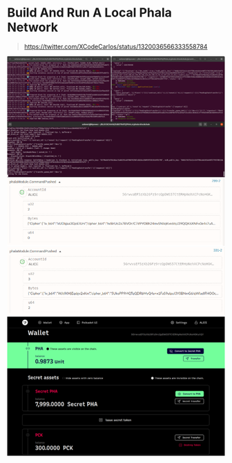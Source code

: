 #  Build And Run A Local Phala Network

>https://twitter.com/XCodeCarlos/status/1320036566333558784

![node running](./phala_node_3.png)
![push log](./phala_log_push.png)
![token created](./phala_issue_token.png)
![token issued](./phala_token_issued.png)
